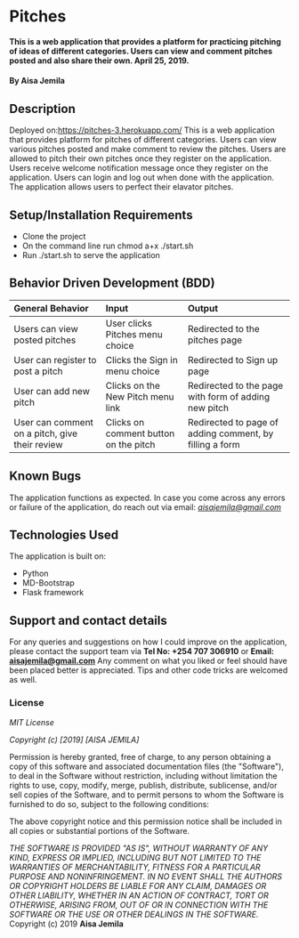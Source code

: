 # Pitches
#### This is a web application that provides a platform for practicing pitching of ideas of different categories. Users can view and comment pitches posted and also share their own. April 25, 2019.
#### By **Aisa Jemila**
## Description
Deployed on:https://pitches-3.herokuapp.com/
This is a web application that provides platform for pitches of different categories. Users can view various pitches posted and make comment to review the pitches. Users are allowed to pitch their own pitches once they register on the application. Users receive welcome notification message once they register on the application. Users can login and log out when done with the application. The application allows users to perfect their elavator pitches.
## Setup/Installation Requirements
* Clone the project
* On the command line run chmod a+x ./start.sh
* Run ./start.sh to serve the application
## Behavior Driven Development (BDD)
| General Behavior | Input    | Output   |
| :------------- | :------------- | :------------- |
| Users can view posted pitches | User clicks Pitches menu choice     | Redirected to the pitches page |
| User can register to post a pitch | Clicks the Sign in menu choice | Redirected to Sign up page |
| User can add new pitch  | Clicks on the New Pitch menu link | Redirected to the page with form of adding new pitch |
| User can comment on a pitch, give their review | Clicks on comment button on the pitch | Redirected to page of adding comment, by filling a form |

## Known Bugs
The application functions as expected. In case you come across any errors or failure of the application, do reach out via email: *aisajemila@gmail.com*
## Technologies Used
The application is built on:
* Python
* MD-Bootstrap
* Flask framework
## Support and contact details
For any queries and suggestions on how I could improve on the application, please contact the support team via **Tel No: +254 707 306910** or **Email: aisajemila@gmail.com**
Any comment on what you liked or feel should have been placed better is appreciated. Tips and other code tricks are welcomed as well.

### License
*MIT License*

*Copyright (c) [2019] [AISA JEMILA]*

Permission is hereby granted, free of charge, to any person obtaining a copy
of this software and associated documentation files (the "Software"), to deal
in the Software without restriction, including without limitation the rights
to use, copy, modify, merge, publish, distribute, sublicense, and/or sell
copies of the Software, and to permit persons to whom the Software is
furnished to do so, subject to the following conditions:

The above copyright notice and this permission notice shall be included in all
copies or substantial portions of the Software.

*THE SOFTWARE IS PROVIDED "AS IS", WITHOUT WARRANTY OF ANY KIND, EXPRESS OR
IMPLIED, INCLUDING BUT NOT LIMITED TO THE WARRANTIES OF MERCHANTABILITY,
FITNESS FOR A PARTICULAR PURPOSE AND NONINFRINGEMENT. IN NO EVENT SHALL THE
AUTHORS OR COPYRIGHT HOLDERS BE LIABLE FOR ANY CLAIM, DAMAGES OR OTHER
LIABILITY, WHETHER IN AN ACTION OF CONTRACT, TORT OR OTHERWISE, ARISING FROM,
OUT OF OR IN CONNECTION WITH THE SOFTWARE OR THE USE OR OTHER DEALINGS IN THE
SOFTWARE.*
Copyright (c) 2019 **Aisa Jemila**


